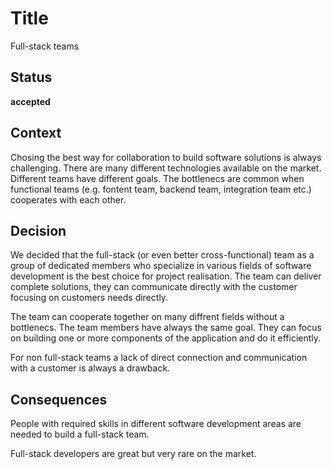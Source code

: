 # Title

Full-stack teams

## Status

**accepted**

## Context

Chosing the best way for collaboration to build software solutions is always challenging. There are many different technologies available on the market. Different teams have different goals. The bottlenecs are common when functional teams (e.g. fontent team, backend team, integration team etc.) cooperates with each other.  

## Decision

We decided that the full-stack (or even better cross-functional) team as a group of dedicated members who specialize in various fields of software development is the best choice for project realisation. The team can deliver complete solutions, they can communicate directly with the customer focusing on customers needs directly. 

The team can cooperate together on many diffrent fields without a bottlenecs. The team members have always the same goal. They can focus on building one or more components of the application and do it efficiently.

For non full-stack teams a lack of direct connection and communication with a customer is always a drawback.

## Consequences

People with required skills in different software development areas are needed to build a full-stack team.

Full-stack developers are great but very rare on the market.